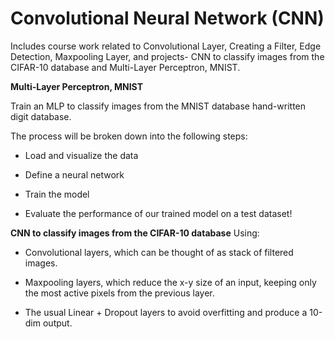 # Convolutional Neural Network (CNN)

Includes course work related to Convolutional Layer, Creating a Filter, Edge Detection, Maxpooling Layer, and projects- CNN to classify images from the CIFAR-10 database and Multi-Layer Perceptron, MNIST.

**Multi-Layer Perceptron, MNIST**

Train an MLP to classify images from the MNIST database hand-written digit database.

The process will be broken down into the following steps:

- Load and visualize the data

- Define a neural network

- Train the model

- Evaluate the performance of our trained model on a test dataset!


**CNN to classify images from the CIFAR-10 database**
Using: 

- Convolutional layers, which can be thought of as stack of filtered images.

-  Maxpooling layers, which reduce the x-y size of an input, keeping only the most active pixels from the previous layer.

- The usual Linear + Dropout layers to avoid overfitting and produce a 10-dim output.

